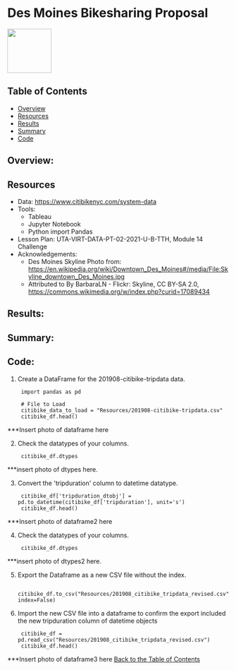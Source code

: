 # Des Moines Bikesharing Proposal


<p align="left">
  <img src="images/2011_surfing.png" width="100">
</p>

## Table of Contents
* [Overview](https://github.com/rkaysen63/bikesharing/blob/master/README.md#overview)
* [Resources](https://github.com/rkaysen63/bikesharing/blob/master/README.md#resources)
* [Results](https://github.com/rkaysen63/bikesharing/blob/master/README.md#results)
* [Summary](https://github.com/rkaysen63/bikesharing/blob/master/README.md#summary)
* [Code](https://github.com/rkaysen63/bikesharingblob/master/README.md#code)

## Overview:

## Resources 

* Data: https://www.citibikenyc.com/system-data
* Tools: 
  * Tableau
  * Jupyter Notebook
  * Python import Pandas
* Lesson Plan: UTA-VIRT-DATA-PT-02-2021-U-B-TTH, Module 14 Challenge
* Acknowledgements:
  * Des Moines Skyline Photo from:  https://en.wikipedia.org/wiki/Downtown_Des_Moines#/media/File:Skyline_downtown_Des_Moines.jpg
  * Attributed to By BarbaraLN - Flickr: Skyline, CC BY-SA 2.0, https://commons.wikimedia.org/w/index.php?curid=17089434

## Results:



## Summary:

## Code:
1. Create a DataFrame for the 201908-citibike-tripdata data.

        import pandas as pd

        # File to Load 
        citibike_data_to_load = "Resources/201908-citibike-tripdata.csv"
        citibike_df.head()

***Insert photo of dataframe here

2. Check the datatypes of your columns. 

        citibike_df.dtypes

***insert photo of dtypes here.

3. Convert the 'tripduration' column to datetime datatype.

        citibike_df['tripduration_dtobj'] = pd.to_datetime(citibike_df['tripduration'], unit='s')
        citibike_df.head()

***Insert photo of dataframe2 here

4. Check the datatypes of your columns. 

        citibike_df.dtypes
        
***insert photo of dtypes2 here.        
        
5. Export the Dataframe as a new CSV file without the index.

        citibike_df.to_csv("Resources/201908_citibike_tripdata_revised.csv", index=False)      
        
6. Import the new CSV file into a dataframe to confirm the export included the new tripduration column of datetime objects

        citibike_df = pd.read_csv("Resources/201908_citibike_tripdata_revised.csv")
        citibike_df.head()
        
 
***Insert photo of dataframe3 here
[Back to the Table of Contents](https://github.com/rkaysen63/bikesharing/blob/master/README.md#table-of-contents)
